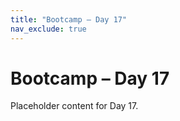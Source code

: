 ```yaml
---
title: "Bootcamp – Day 17"
nav_exclude: true
---
```


# Bootcamp – Day 17

Placeholder content for Day 17.
